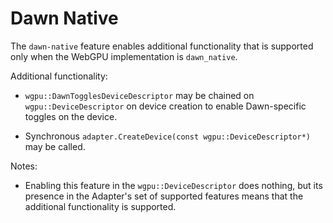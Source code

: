 # Dawn Native

The `dawn-native` feature enables additional functionality that is supported only
when the WebGPU implementation is `dawn_native`.

Additional functionality:
 - `wgpu::DawnTogglesDeviceDescriptor` may be chained on `wgpu::DeviceDescriptor` on device creation to enable Dawn-specific toggles on the device.

 - Synchronous `adapter.CreateDevice(const wgpu::DeviceDescriptor*)` may be called.

Notes:
 - Enabling this feature in the `wgpu::DeviceDescriptor` does nothing, but
its presence in the Adapter's set of supported features means that the additional functionality is supported.
